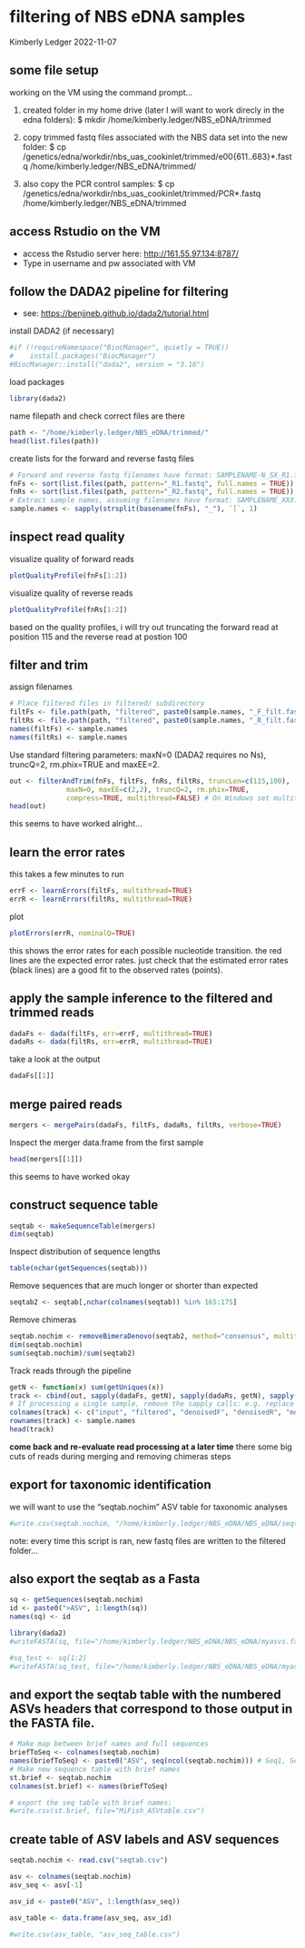 filtering of NBS eDNA samples
================
Kimberly Ledger
2022-11-07

## some file setup

working on the VM using the command prompt…

1.  created folder in my home drive (later I will want to work direcly
    in the edna folders): \$ mkdir
    /home/kimberly.ledger/NBS_eDNA/trimmed

2.  copy trimmed fastq files associated with the NBS data set into the
    new folder: \$ cp
    /genetics/edna/workdir/nbs_uas_cookinlet/trimmed/e00{611..683}\*.fastq
    /home/kimberly.ledger/NBS_eDNA/trimmed/

3.  also copy the PCR control samples: \$ cp
    /genetics/edna/workdir/nbs_uas_cookinlet/trimmed/PCR\*.fastq
    /home/kimberly.ledger/NBS_eDNA/trimmed

## access Rstudio on the VM

- access the Rstudio server here: <http://161.55.97.134:8787/>
- Type in username and pw associated with VM

## follow the DADA2 pipeline for filtering

- see: <https://benjjneb.github.io/dada2/tutorial.html>

install DADA2 (if necessary)

``` r
#if (!requireNamespace("BiocManager", quietly = TRUE))
#    install.packages("BiocManager")
#BiocManager::install("dada2", version = "3.16")
```

load packages

``` r
library(dada2)
```

name filepath and check correct files are there

``` r
path <- "/home/kimberly.ledger/NBS_eDNA/trimmed/"
head(list.files(path))
```

create lists for the forward and reverse fastq files

``` r
# Forward and reverse fastq filenames have format: SAMPLENAME-N_SX_R1.fastq and SAMPLENAME-N_SX_R2.fastq
fnFs <- sort(list.files(path, pattern="_R1.fastq", full.names = TRUE))
fnRs <- sort(list.files(path, pattern="_R2.fastq", full.names = TRUE))
# Extract sample names, assuming filenames have format: SAMPLENAME_XXX.fastq
sample.names <- sapply(strsplit(basename(fnFs), "_"), `[`, 1)
```

## inspect read quality

visualize quality of forward reads

``` r
plotQualityProfile(fnFs[1:2])
```

visualize quality of reverse reads

``` r
plotQualityProfile(fnRs[1:2])
```

based on the quality profiles, i will try out truncating the forward
read at position 115 and the reverse read at postion 100

## filter and trim

assign filenames

``` r
# Place filtered files in filtered/ subdirectory
filtFs <- file.path(path, "filtered", paste0(sample.names, "_F_filt.fastq.gz"))
filtRs <- file.path(path, "filtered", paste0(sample.names, "_R_filt.fastq.gz"))
names(filtFs) <- sample.names
names(filtRs) <- sample.names
```

Use standard filtering parameters: maxN=0 (DADA2 requires no Ns),
truncQ=2, rm.phix=TRUE and maxEE=2.

``` r
out <- filterAndTrim(fnFs, filtFs, fnRs, filtRs, truncLen=c(115,100),
              maxN=0, maxEE=c(2,2), truncQ=2, rm.phix=TRUE,
              compress=TRUE, multithread=FALSE) # On Windows set multithread=FALSE
head(out)
```

this seems to have worked alright…

## learn the error rates

this takes a few minutes to run

``` r
errF <- learnErrors(filtFs, multithread=TRUE)
errR <- learnErrors(filtRs, multithread=TRUE)
```

plot

``` r
plotErrors(errR, nominalQ=TRUE)
```

this shows the error rates for each possible nucleotide transition. the
red lines are the expected error rates. just check that the estimated
error rates (black lines) are a good fit to the observed rates (points).

## apply the sample inference to the filtered and trimmed reads

``` r
dadaFs <- dada(filtFs, err=errF, multithread=TRUE)
dadaRs <- dada(filtRs, err=errR, multithread=TRUE)
```

take a look at the output

``` r
dadaFs[[1]]
```

## merge paired reads

``` r
mergers <- mergePairs(dadaFs, filtFs, dadaRs, filtRs, verbose=TRUE)
```

Inspect the merger data.frame from the first sample

``` r
head(mergers[[1]])
```

this seems to have worked okay

## construct sequence table

``` r
seqtab <- makeSequenceTable(mergers)
dim(seqtab)
```

Inspect distribution of sequence lengths

``` r
table(nchar(getSequences(seqtab)))
```

Remove sequences that are much longer or shorter than expected

``` r
seqtab2 <- seqtab[,nchar(colnames(seqtab)) %in% 165:175]
```

Remove chimeras

``` r
seqtab.nochim <- removeBimeraDenovo(seqtab2, method="consensus", multithread=TRUE, verbose=TRUE)
dim(seqtab.nochim)
sum(seqtab.nochim)/sum(seqtab2)
```

Track reads through the pipeline

``` r
getN <- function(x) sum(getUniques(x))
track <- cbind(out, sapply(dadaFs, getN), sapply(dadaRs, getN), sapply(mergers, getN), rowSums(seqtab.nochim))
# If processing a single sample, remove the sapply calls: e.g. replace sapply(dadaFs, getN) with getN(dadaFs)
colnames(track) <- c("input", "filtered", "denoisedF", "denoisedR", "merged", "nonchim")
rownames(track) <- sample.names
head(track)
```

**come back and re-evaluate read processing at a later time** there some
big cuts of reads during merging and removing chimeras steps

## export for taxonomic identification

we will want to use the “seqtab.nochim” ASV table for taxonomic analyses

``` r
#write.csv(seqtab.nochim, "/home/kimberly.ledger/NBS_eDNA/NBS_eDNA/seqtab.csv")
```

note: every time this script is ran, new fastq files are written to the
filtered folder…

## also export the seqtab as a Fasta

``` r
sq <- getSequences(seqtab.nochim)
id <- paste0(">ASV", 1:length(sq))
names(sq) <- id

library(dada2)
#writeFASTA(sq, file="/home/kimberly.ledger/NBS_eDNA/NBS_eDNA/myasvs.fasta")

#sq_test <- sq[1:2]
#writeFASTA(sq_test, file="/home/kimberly.ledger/NBS_eDNA/NBS_eDNA/myasvs_test.fasta")
```

## and export the seqtab table with the numbered ASVs headers that correspond to those output in the FASTA file.

``` r
# Make map between brief names and full sequences
briefToSeq <- colnames(seqtab.nochim)
names(briefToSeq) <- paste0("ASV", seq(ncol(seqtab.nochim))) # Seq1, Seq2, ...
# Make new sequence table with brief names
st.brief <- seqtab.nochim
colnames(st.brief) <- names(briefToSeq)

# export the seq table with brief names:
#write.csv(st.brief, file="MiFish_ASVtable.csv")
```

## create table of ASV labels and ASV sequences

``` r
seqtab.nochim <- read.csv("seqtab.csv")

asv <- colnames(seqtab.nochim)
asv_seq <- asv[-1]

asv_id <- paste0("ASV", 1:length(asv_seq))

asv_table <- data.frame(asv_seq, asv_id)

#write.csv(asv_table, "asv_seq_table.csv")
```
